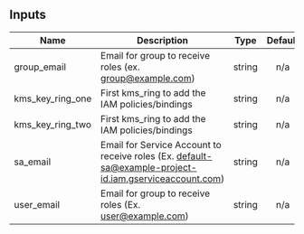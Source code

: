 <!-- BEGINNING OF PRE-COMMIT-TERRAFORM DOCS HOOK -->
## Inputs

| Name | Description | Type | Default | Required |
|------|-------------|:----:|:-----:|:-----:|
| group\_email | Email for group to receive roles (ex. group@example.com) | string | n/a | yes |
| kms\_key\_ring\_one | First kms_ring to add the IAM policies/bindings | string | n/a | yes |
| kms\_key\_ring\_two | First kms_ring to add the IAM policies/bindings | string | n/a | yes |
| sa\_email | Email for Service Account to receive roles (Ex. default-sa@example-project-id.iam.gserviceaccount.com) | string | n/a | yes |
| user\_email | Email for group to receive roles (Ex. user@example.com) | string | n/a | yes |

<!-- END OF PRE-COMMIT-TERRAFORM DOCS HOOK -->
